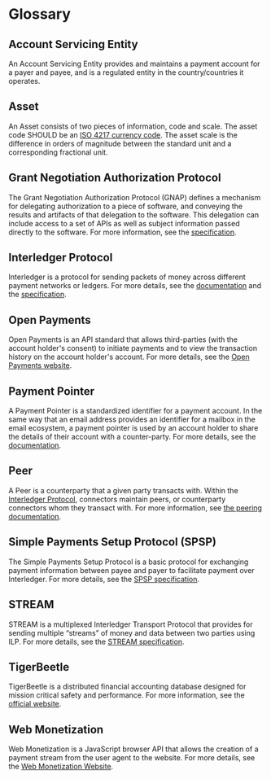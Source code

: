 # Glossary

## Account Servicing Entity

An Account Servicing Entity provides and maintains a payment account for a payer and payee, and is a regulated entity in the country/countries it operates.

## Asset

An Asset consists of two pieces of information, code and scale. The asset code SHOULD be an [ISO 4217 currency code](https://en.wikipedia.org/wiki/ISO_4217). The asset scale is the difference in orders of magnitude between the standard unit and a corresponding fractional unit.

## Grant Negotiation Authorization Protocol

The Grant Negotiation Authorization Protocol (GNAP) defines a mechanism for delegating authorization to a piece of software, and conveying the results and artifacts of that delegation to the software. This delegation can include access to a set of APIs as well as subject information passed directly to the software. For more information, see the [specification](https://datatracker.ietf.org/doc/html/draft-ietf-gnap-core-protocol-12).

## Interledger Protocol

Interledger is a protocol for sending packets of money across different payment networks or ledgers. For more details, see the [documentation](https://interledger.org/developer-tools/get-started/overview/) and the [specification](https://interledger.org/rfcs/0027-interledger-protocol-4/).

## Open Payments

Open Payments is an API standard that allows third-parties (with the account holder's consent) to initiate payments and to view the transaction history on the account holder's account. For more details, see the [Open Payments website](https://openpayments.guide).

## Payment Pointer

A Payment Pointer is a standardized identifier for a payment account. In the same way that an email address provides an identifier for a mailbox in the email ecosystem, a payment pointer is used by an account holder to share the details of their account with a counter-party. For more details, see the [documentation](https://paymentpointers.org/).

## Peer

A Peer is a counterparty that a given party transacts with. Within the [Interledger Protocol](#interledger-protocol), connectors maintain peers, or counterparty connectors whom they transact with. For more information, see [the peering documentation](../concepts/interledger-protocol/peering.md).

## Simple Payments Setup Protocol (SPSP)

The Simple Payments Setup Protocol is a basic protocol for exchanging payment information between payee and payer to facilitate payment over Interledger. For more details, see the [SPSP specification](https://interledger.org/rfcs/0009-simple-payment-setup-protocol).

## STREAM

STREAM is a multiplexed Interledger Transport Protocol that provides for sending multiple “streams” of money and data between two parties using ILP. For more details, see the [STREAM specification](https://interledger.org/rfcs/0029-stream/).

## TigerBeetle

TigerBeetle is a distributed financial accounting database designed for mission critical safety and performance. For more information, see the [official website](https://tigerbeetle.com/).

## Web Monetization

Web Monetization is a JavaScript browser API that allows the creation of a payment stream from the user agent to the website. For more details, see the [Web Monetization Website](https://webmonetization.org/).